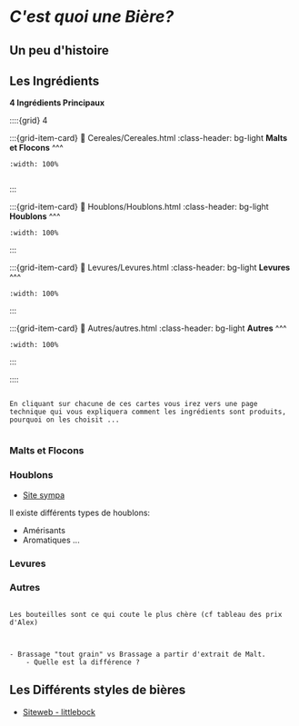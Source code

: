 # *C'est quoi une Bière?*


## Un peu d'histoire




    
## Les Ingrédients

<p class="emphase2"><strong>4 Ingrédients Principaux</strong></p>

::::{grid} 4

:::{grid-item-card}
:link: Cereales/Cereales.html
:class-header: bg-light
**Malts et Flocons**
^^^

```{image} Docs/cereal-wheat-svgrepo-com.svg
:width: 100%


```

:::

:::{grid-item-card}
:link: Houblons/Houblons.html
:class-header: bg-light
**Houblons**
^^^

```{image} Docs/beer-brewery-flower-hop-leaf-plant-svgrepo-com.svg
:width: 100%

```

:::

:::{grid-item-card}
:link: Levures/Levures.html
:class-header: bg-light
**Levures**
^^^

```{image} Docs/bacteria-svgrepo-com.svg
:width: 100%

```

:::


:::{grid-item-card}
:link: Autres/autres.html
:class-header: bg-light
**Autres**
^^^

```{image} Docs/beer-bottle-svgrepo-com.svg
:width: 100%

```

:::

::::


```{note}

En cliquant sur chacune de ces cartes vous irez vers une page technique qui vous expliquera comment les ingrédients sont produits, pourquoi on les choisit ...


```

### Malts et Flocons


### Houblons

- [Site sympa](https://www.rolling-beers.fr/fr/53-houblons)

Il existe différents types de houblons:
- Amérisants
- Aromatiques ...

### Levures



### Autres

```{note}

Les bouteilles sont ce qui coute le plus chère (cf tableau des prix d'Alex)


```


```{note}

- Brassage "tout grain" vs Brassage a partir d'extrait de Malt.
    - Quelle est la différence ?

```


## Les Différents styles de bières

- [Siteweb - littlebock](https://www.littlebock.fr/styles-bieres/)

 
